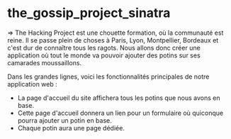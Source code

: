 # the_gossip_project_sinatra

=> The Hacking Project est une chouette formation, où la communauté est reine. Il se passe plein de choses à Paris, Lyon, Montpellier, Bordeaux et c'est dur de connaître tous les ragots. Nous allons donc créer une application où tout le monde va pouvoir ajouter des potins sur ses camarades moussaillons.</p>

<p>Dans les grandes lignes, voici les fonctionnalités principales de notre application web : </p>
<ul>
  <li>La page d'accueil du site affichera tous les potins que nous avons en base.</li>
  <li>Cette page d'accueil donnera un lien pour un formulaire où quiconque pourra ajouter un potin en base.</li>
  <li>Chaque potin aura une page dédiée.</li>
</ul>
